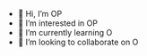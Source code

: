 - 👋 Hi, I’m OP
- 👀 I’m interested in OP
- 🌱 I’m currently learning O
- 💞️ I’m looking to collaborate on O
